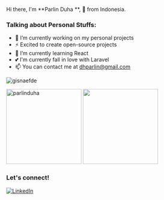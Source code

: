 

Hi there, I'm **Parlin Duha **,  🚀 from Indonesia.

### Talking about Personal Stuffs:
  - 🔭 I’m currently working on my personal projects
  - ⚡ Excited to create open-source projects
  - 🌱 I’m currently learning React
  - 💕 I'm currently fall in love with Laravel
  - 📫 You can contact me at <a href="mailto:dhparlin@gmail.com">dhparlin@gmail.com</a>
 
<p align="left"> <img src="https://komarev.com/ghpvc/?username=gisnaefde&label=Profile%20views&color=0e75b6&style=flat" alt="gisnaefde" /> </p>
<p>
    <img src="https://github-readme-stats.vercel.app/api?username=parlinduha&show_icons=true&include_all_commits=true&count_private=true&theme=blue-green" alt="parlinduha" height="200" />
   <img src="https://github-readme-stats.vercel.app/api/top-langs/?username=parlinduha&theme=blue-green&layout=compact)](https://github.com/parlinduha/github-readme-stats"  height="200" />
</p>

### Let's connect!


[![LinkedIn](https://img.shields.io/badge/LinkedIn-0A66C2?style=for-the-badge&logo=linkedin&logoColor=white)](https://www.linkedin.com/in/perlindungan-duha-79466a154/)

